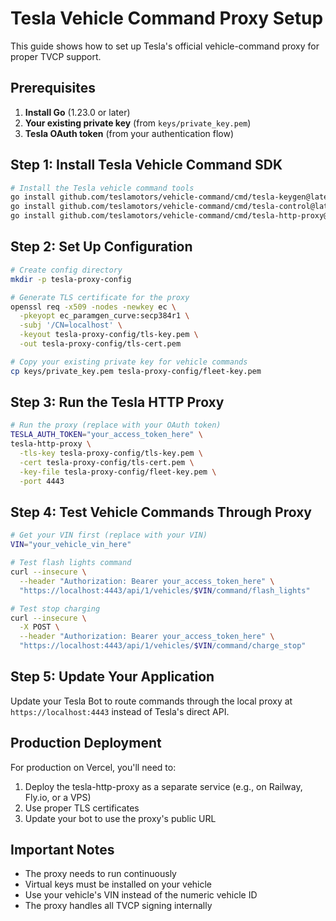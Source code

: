 # Tesla Vehicle Command Proxy Setup

This guide shows how to set up Tesla's official vehicle-command proxy for proper TVCP support.

## Prerequisites

1. **Install Go** (1.23.0 or later)
2. **Your existing private key** (from `keys/private_key.pem`)
3. **Tesla OAuth token** (from your authentication flow)

## Step 1: Install Tesla Vehicle Command SDK

```bash
# Install the Tesla vehicle command tools
go install github.com/teslamotors/vehicle-command/cmd/tesla-keygen@latest
go install github.com/teslamotors/vehicle-command/cmd/tesla-control@latest
go install github.com/teslamotors/vehicle-command/cmd/tesla-http-proxy@latest
```

## Step 2: Set Up Configuration

```bash
# Create config directory
mkdir -p tesla-proxy-config

# Generate TLS certificate for the proxy
openssl req -x509 -nodes -newkey ec \
  -pkeyopt ec_paramgen_curve:secp384r1 \
  -subj '/CN=localhost' \
  -keyout tesla-proxy-config/tls-key.pem \
  -out tesla-proxy-config/tls-cert.pem

# Copy your existing private key for vehicle commands
cp keys/private_key.pem tesla-proxy-config/fleet-key.pem
```

## Step 3: Run the Tesla HTTP Proxy

```bash
# Run the proxy (replace with your OAuth token)
TESLA_AUTH_TOKEN="your_access_token_here" \
tesla-http-proxy \
  -tls-key tesla-proxy-config/tls-key.pem \
  -cert tesla-proxy-config/tls-cert.pem \
  -key-file tesla-proxy-config/fleet-key.pem \
  -port 4443
```

## Step 4: Test Vehicle Commands Through Proxy

```bash
# Get your VIN first (replace with your VIN)
VIN="your_vehicle_vin_here"

# Test flash lights command
curl --insecure \
  --header "Authorization: Bearer your_access_token_here" \
  "https://localhost:4443/api/1/vehicles/$VIN/command/flash_lights"

# Test stop charging
curl --insecure \
  -X POST \
  --header "Authorization: Bearer your_access_token_here" \
  "https://localhost:4443/api/1/vehicles/$VIN/command/charge_stop"
```

## Step 5: Update Your Application

Update your Tesla Bot to route commands through the local proxy at `https://localhost:4443` instead of Tesla's direct API.

## Production Deployment

For production on Vercel, you'll need to:
1. Deploy the tesla-http-proxy as a separate service (e.g., on Railway, Fly.io, or a VPS)
2. Use proper TLS certificates
3. Update your bot to use the proxy's public URL

## Important Notes

- The proxy needs to run continuously
- Virtual keys must be installed on your vehicle
- Use your vehicle's VIN instead of the numeric vehicle ID
- The proxy handles all TVCP signing internally